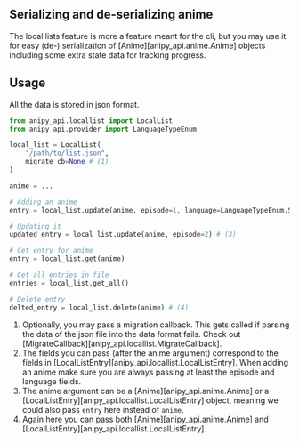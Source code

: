 ## Serializing and de-serializing anime

The local lists feature is more a feature meant for the cli, but you may use it
for easy (de-) serialization of [Anime][anipy_api.anime.Anime] objects including
some extra state data for tracking progress.

## Usage

All the data is stored in json format.

```python
from anipy_api.locallist import LocalList
from anipy_api.provider import LanguageTypeEnum

local_list = LocalList(
    "/path/to/list.json",
    migrate_cb=None # (1)
)

anime = ...

# Adding an anime
entry = local_list.update(anime, episode=1, language=LanguageTypeEnum.SUB) # (2)

# Updating it
updated_entry = local_list.update(anime, episode=2) # (3)

# Get entry for anime
entry = local_list.get(anime)

# Get all entries in file
entries = local_list.get_all()

# Delete entry
delted_entry = local_list.delete(anime) # (4)
```

1. Optionally, you may pass a migration callback. This gets called if parsing
   the data of the json file into the data format fails. Check out
   [MigrateCallback][anipy_api.locallist.MigrateCallback].
2. The fields you can pass (after the anime argument) correspond to the fields
   in [LocalListEntry][anipy_api.locallist.LocalListEntry]. When adding an anime
   make sure you are always passing at least the episode and language fields.
3. The anime argument can be a [Anime][anipy_api.anime.Anime] or a
   [LocalListEntry][anipy_api.locallist.LocalListEntry] object, meaning we could
   also pass `entry` here instead of `anime`.
4. Again here you can pass both [Anime][anipy_api.anime.Anime] and
   [LocalListEntry][anipy_api.locallist.LocalListEntry].
